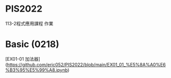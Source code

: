 # PIS2022
113-2程式應用課程 作業
# Basic (0218)
[EX01-01 加法器] (https://github.com/eric052/PIS2022/blob/main/EX01_01_%E5%8A%A0%E6%B3%95%E5%99%A8.ipynb)
